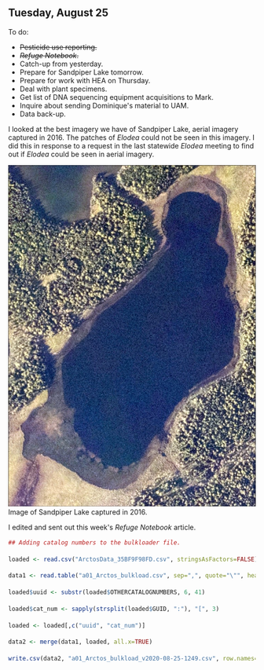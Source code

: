 
## Tuesday, August 25

To do:

* ~~Pesticide use reporting.~~
* ~~*Refuge Notebook*.~~
* Catch-up from yesterday.
* Prepare for Sandpiper Lake tomorrow.
* Prepare for work with HEA on Thursday.
* Deal with plant specimens.
* Get list of DNA sequencing equipment acquisitions to Mark.
* Inquire about sending Dominique's material to UAM.
* Data back-up.

I looked at the best imagery we have of Sandpiper Lake, aerial imagery captured in 2016. The patches of *Elodea* could not be seen in this imagery. I did this in response to a request in the last statewide *Elodea* meeting to find out if *Elodea* could be seen in aerial imagery.

![Image of Sandpiper Lake captured in 2016.](2020-08-25_Sandpiper_Lake_2016_aerial.jpg)\
Image of Sandpiper Lake captured in 2016.

I edited and sent out this week's *Refuge Notebook* article.

```r
## Adding catalog numbers to the bulkloader file.

loaded <- read.csv("ArctosData_35BF9F98FD.csv", stringsAsFactors=FALSE)

data1 <- read.table("a01_Arctos_bulkload.csv", sep=",", quote="\"", header=TRUE)

loaded$uuid <- substr(loaded$OTHERCATALOGNUMBERS, 6, 41)

loaded$cat_num <- sapply(strsplit(loaded$GUID, ":"), "[", 3)

loaded <- loaded[,c("uuid", "cat_num")]

data2 <- merge(data1, loaded, all.x=TRUE)

write.csv(data2, "a01_Arctos_bulkload_v2020-08-25-1249.csv", row.names=FALSE, na="")
```